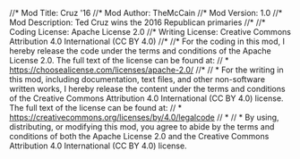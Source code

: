  //* Mod Title: Cruz '16
 //* Mod Author: TheMcCain
 //* Mod Version: 1.0
 //* Mod Description: Ted Cruz wins the 2016 Republican primaries
 //* 
 //* Coding License: Apache License 2.0
 //* Writing License: Creative Commons Attribution 4.0 International (CC BY 4.0)
 //* 
 //* For the coding in this mod, I hereby release the code under the terms and conditions of the Apache License 2.0. The full text of the license can be found at:
// * https://choosealicense.com/licenses/apache-2.0/
 //* 
// * For the writing in this mod, including documentation, text files, and other non-software written works, I hereby release the content under the terms and conditions of the Creative Commons Attribution 4.0 International (CC BY 4.0) license. The full text of the license can be found at:
// * https://creativecommons.org/licenses/by/4.0/legalcode
// * 
// * By using, distributing, or modifying this mod, you agree to abide by the terms and conditions of both the Apache License 2.0 and the Creative Commons Attribution 4.0 International (CC BY 4.0) license.
